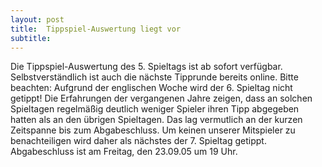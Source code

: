 ```yaml
---
layout: post
title:  Tippspiel-Auswertung liegt vor
subtitle:  
---
```


Die Tippspiel-Auswertung des 5. Spieltags ist ab sofort verfügbar. Selbstverständlich ist auch die nächste Tipprunde bereits online. Bitte beachten: Aufgrund der englischen Woche wird der 6. Spieltag nicht getippt! Die Erfahrungen der vergangenen Jahre zeigen, dass an solchen Spieltagen regelmäßig deutlich weniger Spieler ihren Tipp abgegeben hatten als an den übrigen Spieltagen. Das lag vermutlich an der kurzen Zeitspanne bis zum Abgabeschluss. Um keinen unserer Mitspieler zu benachteiligen wird daher als nächstes der 7. Spieltag getippt. Abgabeschluss ist am Freitag, den 23.09.05 um 19 Uhr.


